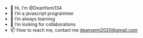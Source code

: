 - 👋 Hi, I’m @DeanYemi134
- 👀 I’m a javascript programmer
- 🌱 I’m always learning 
- 💞️ I’m looking for collaborations
- 📫 How to reach me, contact me deanyemi2020@gmail.com

<!---
DeanYemi134/DeanYemi134 is a ✨ special ✨ repository because its `README.md` (this file) appears on your GitHub profile.
You can click the Preview link to take a look at your changes.
--->
